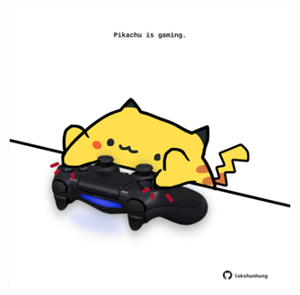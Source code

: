 <!-- built at 30/06/2025, 03:27:03 UTC -->
<p align="center">
  <img width="500" height="500" src="./ReadmeImage.svg">
</p>
